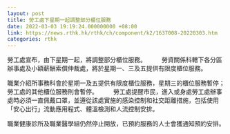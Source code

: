 ```yaml
---
layout: post
title: 勞工處下星期一起調整部分櫃位服務
date: 2022-03-03 19:19:24.000000000 +08:00
link: https://news.rthk.hk/rthk/ch/component/k2/1637008-20220303.htm
categories: rthk
---
```


勞工處宣布，由下星期一起，將調整部分櫃位服務。
　　 
勞資關係科轄下各分區辦事處及小額薪酬索償仲裁處，將於星期一、三及五提供有限度櫃位服務。

職業介紹所事務科會於星期一及五提供有限度櫃位服務，星期三的櫃位服務暫停；勞工處的其他櫃位服務則會暫停。
　　 
勞工處提醒市民，進入或身處勞工處辦事處時必須一直佩戴口罩，並遵從該處實施的感染控制和社交距離措施，包括使用「安心出行」流動應用程式、體溫檢測和人流控制安排。

職業健康診所及職業醫學組仍然停止開放，已預約服務的人士會獲通知預約安排。
